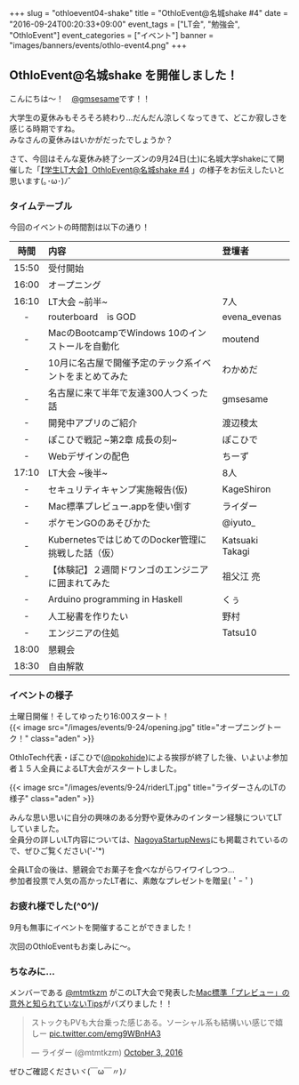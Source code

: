 +++
slug = "othloevent04-shake"
title = "OthloEvent@名城shake #4"
date = "2016-09-24T00:20:33+09:00"
event_tags = ["LT会", "勉強会", "OthloEvent"]
event_categories = ["イベント"]
banner = "images/banners/events/othlo-event4.png"
+++

## OthloEvent@名城shake を開催しました！

こんにちは〜！　[@gmsesame](https://twitter.com/gmsesame)です！！

大学生の夏休みもそろそろ終わり…だんだん涼しくなってきて、どこか寂しさを感じる時期ですね。<br/>
みなさんの夏休みはいかがだったでしょうか？

さて、今回はそんな夏休み終了シーズンの9月24日(土)に名城大学shakeにて開催した「[【学生LT大会】OthloEvent@名城shake #4](http://othlotech.connpass.com/event/38183/ "【学生LT大会】OthloEvent@名城shake #4")
」の様子をお伝えしたいと思います(｡･ω･)ﾉﾞ


### タイムテーブル

今回のイベントの時間割は以下の通り！

|時間|内容|登壇者|
|:-----:|:-----|:-----|
|15:50|受付開始||
|16:00|オープニング||
|16:10|LT大会 ~前半~ |7人||
|-|routerboard　is GOD|evena_evenas|
|-|MacのBootcampでWindows 10のインストールを自動化|moutend|
|-|10月に名古屋で開催予定のテック系イベントをまとめてみた|わかめだ|
|-|名古屋に来て半年で友達300人つくった話|gmsesame|
|-|開発中アプリのご紹介|渡辺稜太|
|-|ぽこひで戦記 ~第2章 成長の刻~|ぽこひで|
|-|Webデザインの配色|ちーず|
|17:10|LT大会 ~後半~ |8人|
|-|セキュリティキャンプ実施報告(仮)|KageShiron|
|-|Mac標準プレビュー.appを使い倒す|ライダー|
|-|ポケモンGOのあそびかた|@iyuto_|
|-|KubernetesではじめてのDocker管理に挑戦した話（仮）|Katsuaki Takagi|
|-|【体験記】２週間ドワンゴのエンジニアに囲まれてみた|祖父江 亮|
|-|Arduino programming in Haskell |くぅ|
|-|人工秘書を作りたい|野村|
|-|エンジニアの住処|Tatsu10|
|18:00|懇親会||
|18:30|自由解散||



### イベントの様子
土曜日開催！そしてゆったり16:00スタート！<br/>
{{< image src="/images/events/9-24/opening.jpg" title="オープニングトーク！" class="aden" >}}

OthloTech代表・ぽこひで([@pokohide](https://twitter.com/hyde141421356))による挨拶が終了した後、いよいよ参加者１５人全員によるLT大会がスタートしました。

{{< image src="/images/events/9-24/riderLT.jpg" title="ライダーさんのLTの様子" class="aden" >}}

みんな思い思いに自分の興味のある分野や夏休みのインターン経験についてLTしていました。<br/>
 全員分の詳しいLT内容については、[NagoyaStartupNews](https://nagoyastartupnews.com/%E6%9D%B1%E6%B5%B7%E3%81%AE%E5%AD%A6%E7%94%9F%E3%82%AF%E3%83%AA%E3%82%A8%E3%82%A4%E3%83%86%E3%82%A3%E3%83%96%E9%9B%86%E5%9B%A3%E3%81%8C%E3%82%A2%E3%83%84%E3%81%84-othlotech-%E3%81%AE%E5%AD%A6%E7%94%9Flt%E5%A4%A7%E4%BC%9A-%E5%90%8D%E5%9F%8Eshake-%E3%83%AC%E3%83%9D%E3%83%BC%E3%83%88-b1cf7ba0c2fa#.ys0ig8e2j "参加者全員登壇！？OthloTech主催の学生LT大会@名城shake レポート -NagoyaStartupNews")にも掲載されているので、ぜひご覧ください('-'*)


全員LT会の後は、懇親会でお菓子を食べながらワイワイしつつ…<br/>
参加者投票で人気の高かったLT者に、素敵なプレゼントを贈呈(＇ｰ＇)


### お疲れ様でした(^0^)/
9月も無事にイベントを開催することができました！<br/>

次回のOthloEventもお楽しみに〜。


### ちなみに…
メンバーである [@mtmtkzm](https://twitter.com/mtmtkzm) がこのLT大会で発表した[Mac標準「プレビュー」の意外と知られていないTips](http://qiita.com/mtmtkzm/items/160d5bac95d4d4aaea0e "Mac標準「プレビュー」の意外と知られていないTips")がバズりました！！
<br/>

<blockquote class="twitter-tweet" data-lang="en"><p lang="ja" dir="ltr">ストックもPVも大台乗った感じある。ソーシャル系も結構いい感じで嬉しー <a href="https://t.co/emg9WBnHA3">pic.twitter.com/emg9WBnHA3</a></p>&mdash; ライダー (@mtmtkzm) <a href="https://twitter.com/mtmtkzm/status/782977260135428096">October 3, 2016</a></blockquote>
<script async src="//platform.twitter.com/widgets.js" charset="utf-8"></script>

ぜひご確認くださいヾ(￣ω￣〃)ﾉ

